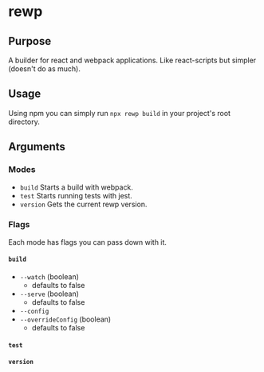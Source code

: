 # rewp

## Purpose
A builder for react and webpack applications. Like react-scripts but simpler (doesn't do as much).

## Usage
Using npm you can simply run `npx rewp build` in your project's root directory.

## Arguments
### Modes
- `build` Starts a build with webpack.
- `test` Starts running tests with jest.
- `version` Gets the current rewp version.

### Flags
Each mode has flags you can pass down with it.
#### `build`
- `--watch` (boolean)
    - defaults to false
- `--serve` (boolean)
    - defaults to false
- `--config`
- `--overrideConfig` (boolean)
    - defaults to false


#### `test` 

#### `version`


